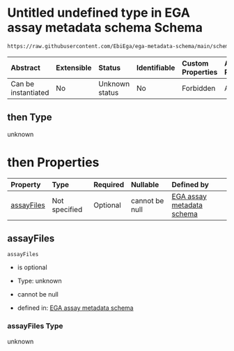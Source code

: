 # Untitled undefined type in EGA assay metadata schema Schema

```txt
https://raw.githubusercontent.com/EbiEga/ega-metadata-schema/main/schemas/EGA.assay.json#/allOf/1/then
```



| Abstract            | Extensible | Status         | Identifiable | Custom Properties | Additional Properties | Access Restrictions | Defined In                                                                 |
| :------------------ | :--------- | :------------- | :----------- | :---------------- | :-------------------- | :------------------ | :------------------------------------------------------------------------- |
| Can be instantiated | No         | Unknown status | No           | Forbidden         | Allowed               | none                | [EGA.assay.json\*](../../../schemas/EGA.assay.json "open original schema") |

## then Type

unknown

# then Properties

| Property                  | Type          | Required | Nullable       | Defined by                                                                                                                                                                                                                                      |
| :------------------------ | :------------ | :------- | :------------- | :---------------------------------------------------------------------------------------------------------------------------------------------------------------------------------------------------------------------------------------------- |
| [assayFiles](#assayfiles) | Not specified | Optional | cannot be null | [EGA assay metadata schema](ega-11-allof-allowed-filetypes-for-a-sequencing-assay-then-properties-assayfiles.md "https://raw.githubusercontent.com/EbiEga/ega-metadata-schema/main/schemas/EGA.assay.json#/allOf/1/then/properties/assayFiles") |

## assayFiles



`assayFiles`

*   is optional

*   Type: unknown

*   cannot be null

*   defined in: [EGA assay metadata schema](ega-11-allof-allowed-filetypes-for-a-sequencing-assay-then-properties-assayfiles.md "https://raw.githubusercontent.com/EbiEga/ega-metadata-schema/main/schemas/EGA.assay.json#/allOf/1/then/properties/assayFiles")

### assayFiles Type

unknown
